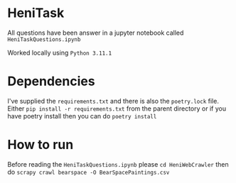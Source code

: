 # HeniTask

All questions have been answer in a jupyter notebook called `HeniTaskQuestions.ipynb`

Worked locally using `Python 3.11.1`

# Dependencies

I've supplied the `requirements.txt` and there is also the `poetry.lock` file.
Either `pip install -r requirements.txt` from the parent directory or if you have poetry install then you can do `poetry install`

# How to run

Before reading the  `HeniTaskQuestions.ipynb` please `cd HeniWebCrawler` then do `scrapy crawl bearspace -O BearSpacePaintings.csv`
